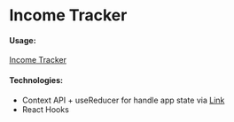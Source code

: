 # Income Tracker

#### Usage:

[Income Tracker](https://dudek-igor.github.io/React__Income_Tracker/)

#### Technologies:

- Context API + useReducer for handle app state via [Link](https://medium.com/datadriveninvestor/usereducer-hook-in-reactjs-1225aecd7d43)
- React Hooks
